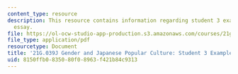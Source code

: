```yaml
---
content_type: resource
description: This resource contains information regarding student 3 example final
  essay.
file: https://ol-ocw-studio-app-production.s3.amazonaws.com/courses/21g-039j-gender-and-japanese-popular-culture-fall-2015/8150ffb0835080f08963f421b84c9313_MIT21G_039JF15_Feminism.pdf
file_type: application/pdf
resourcetype: Document
title: '21G.039J Gender and Japanese Popular Culture: Student 3 Example Final Essay'
uid: 8150ffb0-8350-80f0-8963-f421b84c9313
---
```

